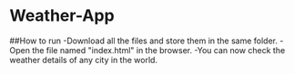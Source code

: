 # Weather-App


##How to run
-Download all the files and store them in the same folder.
-Open the file named "index.html" in the browser.
-You can now check the weather details of any city in the world.
